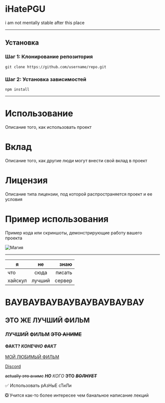 # iHatePGU
i am not mentally stable after this place
____

## Установка

### Шаг 1: Клонирование репозитория
```git clone https://github.com/username/repo.git```

### Шаг 2: Установка зависимостей
```npm install```
____

# Использование
Описание того, как использовать проект

# Вклад
Описание того, как другие люди могут внести свой вклад в проект

# Лицензия
Описание типа лицензии, под которой распространяется проект и ее условия

# Пример использования
Пример кода или скриншоты, демонстрирующие работу вашего проекта

![Магия](https://media.discordapp.net/attachments/1090536840211214386/1091312769086799902/sticker2.webp "artObject")
____

| я | не | знаю |
|----------------|:---------:|----------------:|
| что | сюда | писать |
| хайскул | лучший | сервер |

# ВАУВАУВАУВАУВАУВАУВАУВАУ
## ЭТО ЖЕ ЛУЧШИЙ ФИЛЬМ
### ЛУЧШИЙ ФИЛЬМ ~~ЭТО АНИМЕ~~
#### ФАКТ? ***КОНЕЧНО ФАКТ***

[МОЙ ЛЮБИМЫЙ ФИЛЬМ](https://shikimori.me/animes/z20785-mahouka-koukou-no-rettousei)


[Discord](https://discord.com/)

~~actually это аниме~~ ***НО*** *КОГО* __ЭТО__ ~~*__ВОЛНУЕТ__*~~

:white_check_mark: Использовать рАзНыЕ сТиЛи

:negative_squared_cross_mark: Учится как-то более интересее чем банальное написание лекций  


